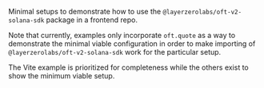 Minimal setups to demonstrate how to use the `@layerzerolabs/oft-v2-solana-sdk` package in a frontend repo.

Note that currently, examples only incorporate `oft.quote` as a way to demonstrate the minimal viable configuration in order to make importing of `@layerzerolabs/oft-v2-solana-sdk` work for the particular setup.

The Vite example is prioritized for completeness while the others exist to show the minimum viable setup.
